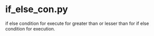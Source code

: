 # if_else_con.py
if else condition for execute for greater than or lesser than for if else condition for execution.
